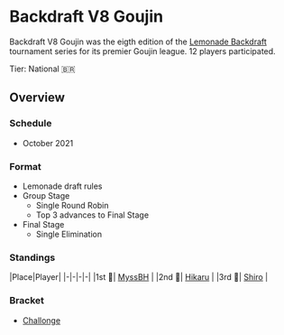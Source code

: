 # Backdraft V8 Goujin

Backdraft V8 Goujin was the eigth edition of the [Lemonade Backdraft](bdmain.md) tournament series for its premier Goujin league.
12 players participated.

Tier: National :brazil:

## Overview

### Schedule
- October 2021

### Format
- Lemonade draft rules
- Group Stage
    - Single Round Robin 
    - Top 3 advances to Final Stage
- Final Stage
    - Single Elimination

### Standings

|Place|Player|
|-|-|-|-|
|1st :1st_place_medal:| [MyssBH](../../players/brazilian/myssbh.md) |
|2nd :2nd_place_medal:| [Hikaru](../../players/brazilian/hikky.md) |
|3rd :3rd_place_medal:| [Shiro](../../players/brazilian/shiro.md) |

### Bracket
- [Challonge](https://challonge.com/BDV8)